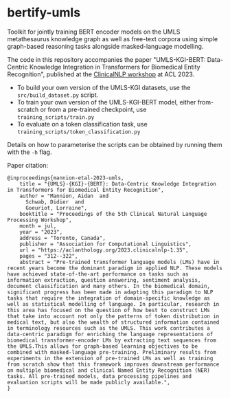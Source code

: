 # bertify-umls
Toolkit for jointly training BERT encoder models on the UMLS metathesaurus knowledge graph as well as free-text corpora using simple graph-based reasoning tasks alongside masked-language modelling.

The code in this repository accompanies the paper "UMLS-KGI-BERT: Data-Centric Knowledge Integration in Transformers for Biomedical Entity Recognition", published at the [ClinicalNLP workshop](https://clinical-nlp.github.io/2023/program.html) at ACL 2023.

- To build your own version of the UMLS-KGI datasets, use the `src/build_dataset.py` script.
- To train your own version of the UMLS-KGI-BERT model, either from-scratch or from a pre-trained checkpoint, use `training_scripts/train.py`
- To evaluate on a token classification task, use `training_scripts/token_classification.py` 

Details on how to parameterise the scripts can be obtained by running them with the `-h` flag.

Paper citation:
```
@inproceedings{mannion-etal-2023-umls,
    title = "{UMLS}-{KGI}-{BERT}: Data-Centric Knowledge Integration in Transformers for Biomedical Entity Recognition",
    author = "Mannion, Aidan  and
      Schwab, Didier  and
      Goeuriot, Lorraine",
    booktitle = "Proceedings of the 5th Clinical Natural Language Processing Workshop",
    month = jul,
    year = "2023",
    address = "Toronto, Canada",
    publisher = "Association for Computational Linguistics",
    url = "https://aclanthology.org/2023.clinicalnlp-1.35",
    pages = "312--322",
    abstract = "Pre-trained transformer language models (LMs) have in recent years become the dominant paradigm in applied NLP. These models have achieved state-of-the-art performance on tasks such as information extraction, question answering, sentiment analysis, document classification and many others. In the biomedical domain, significant progress has been made in adapting this paradigm to NLP tasks that require the integration of domain-specific knowledge as well as statistical modelling of language. In particular, research in this area has focused on the question of how best to construct LMs that take into account not only the patterns of token distribution in medical text, but also the wealth of structured information contained in terminology resources such as the UMLS. This work contributes a data-centric paradigm for enriching the language representations of biomedical transformer-encoder LMs by extracting text sequences from the UMLS.This allows for graph-based learning objectives to be combined with masked-language pre-training. Preliminary results from experiments in the extension of pre-trained LMs as well as training from scratch show that this framework improves downstream performance on multiple biomedical and clinical Named Entity Recognition (NER) tasks. All pre-trained models, data processing pipelines and evaluation scripts will be made publicly available.",
}
```
